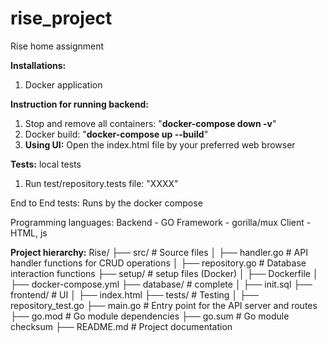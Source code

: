 # rise_project
Rise home assignment


**Installations:**
1. Docker application

**Instruction for running backend:**
1. Stop and remove all containers: "**docker-compose down -v**"
2. Docker build: "**docker-compose up --build**"
3. **Using UI:**
  Open the index.html file by your preferred web browser

**Tests:**
local tests
1. Run test/repository.tests file: "XXXX"

End to End tests:
Runs by the docker compose


Programming languages:
Backend - GO
Framework - gorilla/mux
Client - HTML, js

**Project hierarchy:**
Rise/ 
├── src/ # Source files
│ ├── handler.go # API handler functions for CRUD operations
│ ├── repository.go # Database interaction functions
├── setup/ # setup files (Docker)
│ ├── Dockerfile
│ ├── docker-compose.yml 
├── database/ # complete
│ ├── init.sql
├── frontend/ # UI
│ ├── index.html
├── tests/ # Testing
│ ├── repository_test.go
├── main.go # Entry point for the API server and routes
├── go.mod # Go module dependencies
├── go.sum # Go module checksum
├── README.md # Project documentation
